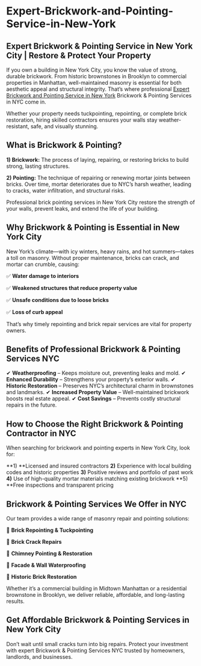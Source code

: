 # Expert-Brickwork-and-Pointing-Service-in-New-York

## Expert Brickwork & Pointing Service in New York City | Restore & Protect Your Property
If you own a building in New York City, you know the value of strong, durable brickwork. From historic brownstones in Brooklyn to commercial properties in Manhattan, well-maintained masonry is essential for both aesthetic appeal and structural integrity. That’s where professional <a href="https://perfect-restoration.com/">Expert Brickwork and Pointing Service in New York</a> Brickwork & Pointing Services in NYC come in.

Whether your property needs tuckpointing, repointing, or complete brick restoration, hiring skilled contractors ensures your walls stay weather-resistant, safe, and visually stunning.

## What is Brickwork & Pointing?
**1) Brickwork:** The process of laying, repairing, or restoring bricks to build strong, lasting structures.

**2) Pointing:** The technique of repairing or renewing mortar joints between bricks. Over time, mortar deteriorates due to NYC’s harsh weather, leading to cracks, water infiltration, and structural risks.

Professional brick pointing services in New York City restore the strength of your walls, prevent leaks, and extend the life of your building.

## Why Brickwork & Pointing is Essential in New York City
New York’s climate—with icy winters, heavy rains, and hot summers—takes a toll on masonry. Without proper maintenance, bricks can crack, and mortar can crumble, causing:

✅ **Water damage to interiors**

✅ **Weakened structures that reduce property value**

✅ **Unsafe conditions due to loose bricks**

✅ **Loss of curb appeal**

That’s why timely repointing and brick repair services are vital for property owners.

## Benefits of Professional Brickwork & Pointing Services NYC

✔ **Weatherproofing** – Keeps moisture out, preventing leaks and mold.
✔ **Enhanced Durability** – Strengthens your property’s exterior walls.
✔ **Historic Restoration** – Preserves NYC’s architectural charm in brownstones and landmarks.
✔ **Increased Property Value** – Well-maintained brickwork boosts real estate appeal.
✔ **Cost Savings** – Prevents costly structural repairs in the future.

## How to Choose the Right Brickwork & Pointing Contractor in NYC
When searching for brickwork and pointing experts in New York City, look for:

**1) **Licensed and insured contractors
**2)** Experience with local building codes and historic properties
**3)** Positive reviews and portfolio of past work
**4)** Use of high-quality mortar materials matching existing brickwork
**5) **Free inspections and transparent pricing
## Brickwork & Pointing Services We Offer in NYC
Our team provides a wide range of masonry repair and pointing solutions:

🧱 **Brick Repointing & Tuckpointing**

🧱 **Brick Crack Repairs**

🧱 **Chimney Pointing & Restoration**

🧱 **Facade & Wall Waterproofing**

🧱 **Historic Brick Restoration**

Whether it’s a commercial building in Midtown Manhattan or a residential brownstone in Brooklyn, we deliver reliable, affordable, and long-lasting results.

## Get Affordable Brickwork & Pointing Services in New York City

Don’t wait until small cracks turn into big repairs. Protect your investment with expert Brickwork & Pointing Services NYC trusted by homeowners, landlords, and businesses.


